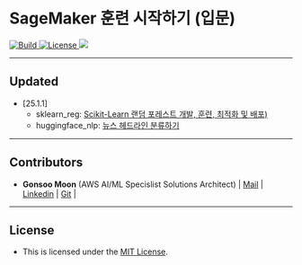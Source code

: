 <h1 align="left"><b>SageMaker 훈련 시작하기 (입문)</b></h1>
<p align="left">
    <a href="https://github.com/aws-samples">
            <img alt="Build" src="https://img.shields.io/badge/Contribution-Welcome-blue">
    </a>
    <a href="https://github.com/aws-samples/aws-ai-ml-workshop-kr/blob/master/LICENSE">
        <img alt="License" src="https://img.shields.io/badge/LICENSE-MIT-green">
    </a>
    <a href="https://hits.seeyoufarm.com"><img src="https://hits.seeyoufarm.com/api/count/incr/badge.svg?url=https%3A%2F%2Fgithub.com%2Faws-samples%2Faws-ai-ml-workshop-kr%2Ftree%2Fmaster%2Fsagemaker%2F01-sagemaker-101&count_bg=%2379C83D&title_bg=%23555555&icon=&icon_color=%23E7E7E7&title=hits&edge_flat=false"/></a>
</p>



- - -

## <div id="Contents">**Updated**</div>
- [25.1.1]
    - sklearn_reg: [Scikit-Learn 랜덤 포레스트 개발, 훈련, 최적화 및 배포)](https://github.com/aws-samples/aws-ai-ml-workshop-kr/blob/master/sagemaker/01-sagemaker-101/sklearn_reg/Sklearn_on_SageMaker_end2end.ipynb)
    - huggingface_nlp: [뉴스 헤드라인 분류하기](https://github.com/aws-samples/aws-ai-ml-workshop-kr/tree/master/sagemaker/01-sagemaker-101/huggingface_nlp)
    

- - -

## <div id="Contributors">**Contributors**</div>
- <span style="#FF69B4;"> **Gonsoo Moon** (AWS AI/ML Specislist Solutions Architect) | [Mail](mailto:moongons@amazon.com) | [Linkedin](https://www.linkedin.com/in/gonsoomoon/) | [Git](https://github.com/gonsoomoon-ml) | </span>
- - -

## <div id="License">**License**</div>
- <span style="#FF69B4;"> This is licensed under the [MIT License](https://github.com/aws-samples/aws-ai-ml-workshop-kr/blob/master/LICENSE). </span>
